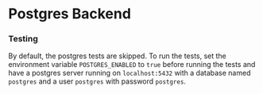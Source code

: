 # Postgres Backend
### Testing
By default, the postgres tests are skipped. To run the tests, set the environment variable `POSTGRES_ENABLED` to `true` before running the tests and have a postgres server running on `localhost:5432` with a database named `postgres` and a user `postgres` with password `postgres`.
